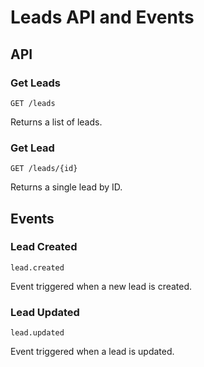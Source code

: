# Leads API and Events

## API

### Get Leads

`GET /leads`

Returns a list of leads.

### Get Lead

`GET /leads/{id}`

Returns a single lead by ID.

## Events

### Lead Created

`lead.created`

Event triggered when a new lead is created.

### Lead Updated

`lead.updated`

Event triggered when a lead is updated.